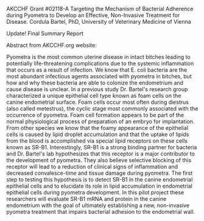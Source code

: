 AKCCHF Grant #02118-A
Targeting the Mechanism of Bacterial Adherence during Pyometra to Develop an Effective, Non-Invasive Treatment for Disease. Cordula Bartel, PhD, University of Veterinary Medicine of Vienna





Update!  Final Summary Report 



Abstract from AKCCHF.org website:

Pyometra is the most common uterine disease in intact bitches leading to potentially life-threatening complications due to the systemic inflammation that occurs as a result of infection. We know that E. coli bacteria are the most abundant infectious agents associated with pyometra in bitches, but how and why these bacteria are able to colonize the endometrium and cause disease is unclear. In a previous study Dr. Bartel's research group characterized a unique epithelial cell type known as foam cells on the canine endometrial surface. Foam cells occur most often during diestrus (also called metestrus), the cyclic stage most commonly associated with the occurrence of pyometra. Foam cell formation appears to be part of the normal physiological process of preparation of an embryo for implantation. From other species we know that the foamy appearance of the epithelial cells is caused by lipid droplet accumulation and that the uptake of lipids from the blood is accomplished via special lipid receptors on these cells known as SR-B1. Interestingly, SR-B1 is a strong binding partner for bacteria and Dr. Bartel's lab hypothesizes that this receptor is a major contributor to the development of pyometra. They also believe selective blocking of this receptor will lead to a reduction of clinical signs of inflammation and decreased convalesce-time and tissue damage during pyometra. The first step to testing this hypothesis is to detect SR-B1 in the canine endometrial epithelial cells and to elucidate its role in lipid accumulation in endometrial epithelial cells during pyometra development. In this pilot project these researchers will evaluate SR-B1 mRNA and protein in the canine endometrium with the goal of ultimately establishing a new, non-invasive pyometra treatment that impairs bacterial adhesion to the endometrial wall.
